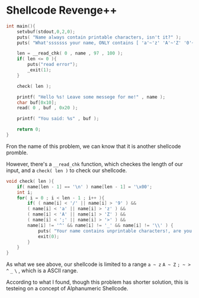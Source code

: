 # Shellcode Revenge++

```C
int main(){
    setvbuf(stdout,0,2,0);
    puts( "Name always contain printable characters, isn't it?" );
    puts( "What'sssssss your name, ONLY contains [ 'a'~'z' 'A'~'Z' '0'~'9' ':' '>' '=' '<' '^' '/' '\\' '_'  ]:");

    len = __read_chk( 0 , name , 97 , 100 );
    if( len <= 0 ){
        puts("read error");
        _exit(1);
    }

    check( len );

    printf( "Hello %s! Leave some messege for me!" , name );
    char buf[0x10];
    read( 0 , buf , 0x20 );

    printf( "You said: %s" , buf );

    return 0;
}
```
Fron the name of this problem, we can know that it is another shellcode promble.

However, there's a `__read_chk` function, which checkes the length of our input, and a `check( len )` to check our shellcode.

```C
void check( len ){
    if( name[len - 1] == '\n' ) name[len - 1] = '\x00';
    int i;
    for( i = 0 ; i < len - 1 ; i++ ){
        if( ( name[i] < '/' || name[i] > '9' ) && 
		( name[i] < 'a' || name[i] > 'z' ) && 
		( name[i] < 'A' || name[i] > 'Z' ) &&  
		( name[i] < ';' || name[i] > '>' ) && 
		name[i] != '^' && name[i] != '_' && name[i] != '\\' ) {
            puts( "Your name contains unprintable characters!, are you hacker? GO AWAY!!!!!" );
            exit(0);
        }
    }
}
```

As what we see above, our shellcode is limited to a range `a ~ z` `A ~ Z` `; ~ >` `^` `_` `\` , which is a ASCII range.

According to what I found, though this problem has shorter solution, this is testeing on a concept of Alphanumeric Shellcode.

